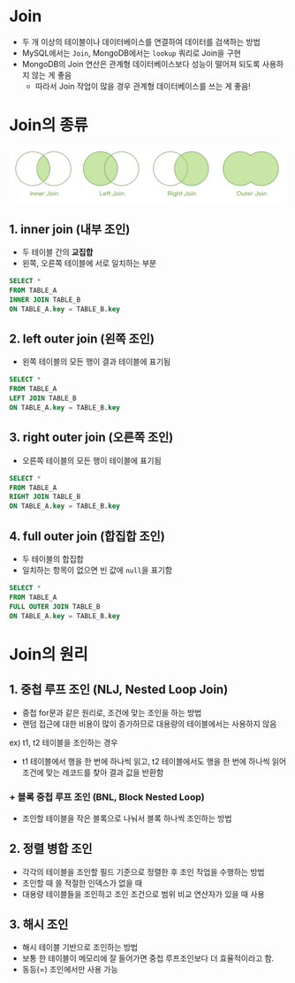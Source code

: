 # Join

- 두 개 이상의 테이블이나 데이터베이스를 연결하여 데이터를 검색하는 방법
- MySQL에서는 `Join`, MongoDB에서는 `lookup` 쿼리로 Join을 구현
- MongoDB의 Join 연산은 관계형 데이터베이스보다 성능이 떨어져 되도록 사용하지 않는 게 좋음
  - 따라서 Join 작업이 많을 경우 관계형 데이터베이스를 쓰는 게 좋음!

# Join의 종류

<img src='./img/join_01.JPG'>

## 1. inner join (내부 조인)

- 두 테이블 간의 **교집합**
- 왼쪽, 오른쪽 테이블에 서로 일치하는 부분

```sql
SELECT *
FROM TABLE_A
INNER JOIN TABLE_B
ON TABLE_A.key = TABLE_B.key
```

## 2. left outer join (왼쪽 조인)

- 왼쪽 테이블의 모든 행이 결과 테이블에 표기됨

```sql
SELECT *
FROM TABLE_A
LEFT JOIN TABLE_B
ON TABLE_A.key = TABLE_B.key
```

## 3. right outer join (오른쪽 조인)

- 오른쪽 테이블의 모든 행이 테이블에 표기됨

```sql
SELECT *
FROM TABLE_A
RIGHT JOIN TABLE_B
ON TABLE_A.key = TABLE_B.key
```

## 4. full outer join (합집합 조인)

- 두 테이블의 합집합
- 일치하는 항목이 없으면 빈 값에 `null`을 표기함

```sql
SELECT *
FROM TABLE_A
FULL OUTER JOIN TABLE_B
ON TABLE_A.key = TABLE_B.key
```

# Join의 원리

## 1. 중첩 루프 조인 (NLJ, Nested Loop Join)

- 중첩 for문과 같은 원리로, 조건에 맞는 조인을 하는 방법
- 랜덤 접근에 대한 비용이 많이 증가하므로 대용량의 테이블에서는 사용하지 않음

ex) t1, t2 테이블을 조인하는 경우

- t1 테이블에서 행을 한 번에 하나씩 읽고, t2 테이블에서도 행을 한 번에 하나씩 읽어 조건에 맞는 레코드를 찾아 결과 값을 반환함

### + 블록 중첩 루프 조인 (BNL, Block Nested Loop)

- 조인할 테이블을 작은 블록으로 나눠서 블록 하나씩 조인하는 방법

## 2. 정렬 병합 조인

- 각각의 테이블을 조인할 필드 기준으로 정렬한 후 조인 작업을 수행하는 방법
- 조인할 때 쓸 적절한 인덱스가 없을 때
- 대용량 테이블들을 조인하고 조인 조건으로 범위 비교 연산자가 있을 때 사용

## 3. 해시 조인

- 해시 테이블 기반으로 조인하는 방법
- 보통 한 테이블이 메모리에 잘 들어가면 중첩 루프조인보다 더 효율적이라고 함.
- 동등(=) 조인에서만 사용 가능

<!-- ### 해시 조인의 과정
ex) artists와 songs 테이블을 조인하는 경우
1. 빌드 단계
- 입력 테이블 중 하나를 기반으로 메모리 내 해시 테이블을 빌드하는 단계
- 둘 중 바이트가 더 작은 테이블을 기반으로 해서 테이블을 빌드

2. 프로브 단계
- 프로브 단계 동안 레코드를 읽기 시작하며, 각 레코드에서 'artists.id`에 일치하는 레코드를 찾아 결과값으로 반환함 -->
